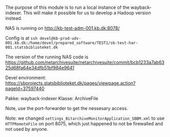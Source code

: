 The purpose of this module is to run a local instance of the wayback-indexer. This will make it possible for us to develop a Hadoop version instead.


NAS is running on <http://kb-test-adm-001.kb.dk:8078/>

Config is at `ssh devel@kb-prod-udv-001.kb.dk:/home/devel/prepared_software/TEST1/sb-test-har-001.statsbiblioteket.dk`

The version of the running NAS code is
<https://github.com/netarchivesuite/netarchivesuite/commit/bcb1233a7ab6325d68fa64e34dfb51bf984e9641>

Devel environment:
<https://sbprojects.statsbiblioteket.dk/pages/viewpage.action?pageId=37597440>


Pakke: wayback-indexer
Klasse: ArchiveFile

Note, use the port-forwarder to get the nessesary access.

Note: we changed `settings_BitarchiveMonitorApplication_SBBM.xml` to use `HTTPRemoteFile` on port 8075, which just happened to not be firewalled and not used by anyone.